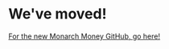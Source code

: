 # We've moved!

[For the new Monarch Money GitHub, go here!](https://github.com/RobertParesi/Monarch-Money-Tweaks)


